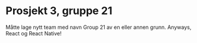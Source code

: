 # Prosjekt 3, gruppe 21 #

Måtte lage nytt team med navn Group 21 av en eller annen grunn. Anyways, React og React Native!